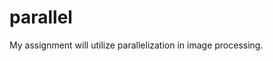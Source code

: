 # parallel
My assignment will utilize parallelization in image processing.
<br It will receive an image and apply a filter to it. First with a sequential method and then using OpenMP. />
<br Also will include performance tests with different resolution pictures and different filters. />
<br The program will go and apply a filter pixel by pixel. This can be parallelized. />
